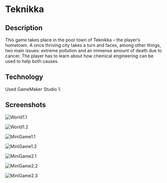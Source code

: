 # Teknikka

## Description
This game takes place in the poor town of Teknikka – the player’s hometown. A once thriving city takes a turn and faces, among other things, two main issues: extreme pollution and an immense amount of death due to cancer. The player has to learn about how chemical engineering can be used to help both causes.

## Technology
Used GameMaker Studio 1. 

## Screenshots
![World1.1](https://github.com/anastasiaeg/Teknikka/tree/master/Screenshots/World1.1.png)

![World1.2](https://github.com/anastasiaeg/Teknikka/tree/master/Screenshots/World1.2.png)

![MiniGame1.1](https://github.com/anastasiaeg/Teknikka/tree/master/Screenshots/MiniGame1.1.png)

![MiniGame1.2](https://github.com/anastasiaeg/Teknikka/tree/master/Screenshots/MiniGame1.2.png)

![MiniGame2.1](https://github.com/anastasiaeg/Teknikka/tree/master/Screenshots/MiniGame2.1.png)

![MiniGame2.2](https://github.com/anastasiaeg/Teknikka/tree/master/Screenshots/MiniGame2.2.png)

![MiniGame2.3](https://github.com/anastasiaeg/Teknikka/tree/master/Screenshots/MiniGame2.3.png)